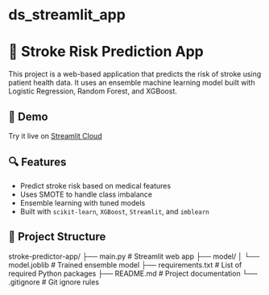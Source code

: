 # ds_streamlit_app

# 🧠 Stroke Risk Prediction App

This project is a web-based application that predicts the risk of stroke using patient health data. It uses an ensemble machine learning model built with Logistic Regression, Random Forest, and XGBoost.

## 🚀 Demo

Try it live on [Streamlit Cloud]()

## 🔍 Features

- Predict stroke risk based on medical features
- Uses SMOTE to handle class imbalance
- Ensemble learning with tuned models
- Built with `scikit-learn`, `XGBoost`, `Streamlit`, and `imblearn`

## 📁 Project Structure

stroke-predictor-app/
├── main.py # Streamlit web app
├── model/
│ └── model.joblib # Trained ensemble model
├── requirements.txt # List of required Python packages
├── README.md # Project documentation
└── .gitignore # Git ignore rules
